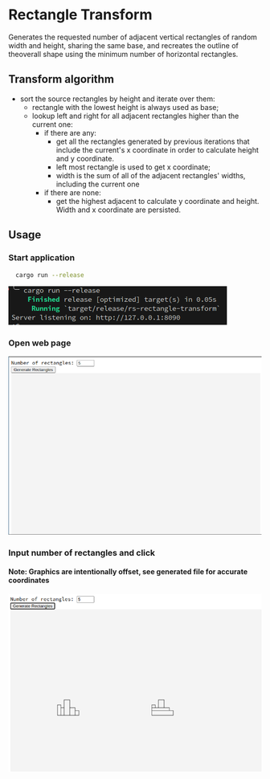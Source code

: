 # Rectangle Transform

Generates the requested number of adjacent vertical rectangles of random width and height, sharing the same base,
and recreates the outline of theoverall shape using the minimum number of horizontal rectangles.

## Transform algorithm

- sort the source rectangles by height and iterate over them:
  - rectangle with the lowest height is always used as base;
  - lookup left and right for all adjacent rectangles higher than the current one:
    - if there are any:
      - get all the rectangles generated by previous iterations that include the current's x coordinate in order to calculate height and y coordinate.
      - left most rectangle is used to get x coordinate;
      - width is the sum of all of the adjacent rectangles' widths, including the current one
    - if there are none:
      - get the highest adjacent to calculate y coordinate and height. Width and x coordinate are persisted.

## Usage

### Start application

```sh
  cargo run --release
```

![image](assets/console.png)

### Open web page

![image](assets/web_init.png)

### Input number of rectangles and click

#### Note: Graphics are intentionally offset, see generated file for accurate coordinates

![image](assets/web_completed.png)
